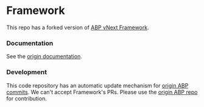 # Framework
This repo has a forked version of [ABP vNext Framework](https://github.com/volosoft/abp).

### Documentation
See the <a href="https://github.com/volosoft/abp/blob/master/docs/Index.md#abp-documentation" target="_blank">origin documentation</a>.

### Development
This code repository has an automatic update mechanism for [origin ABP commits](https://github.com/volosoft/abp/commits/master). We can't accept Framework's PRs. Please use the [origin ABP repo](https://github.com/volosoft/abp#contribution) for contribution. 
